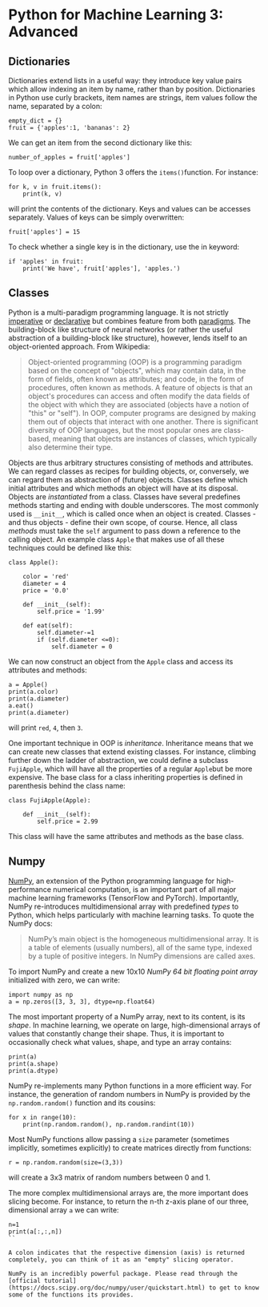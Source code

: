 # Python for Machine Learning 3: Advanced

## Dictionaries

Dictionaries extend lists in a useful way: they introduce key value pairs which allow indexing an item by name, rather than by position. Dictionaries in Python use curly brackets, item names are strings, item values follow the name, separated by a colon:

```
empty_dict = {}
fruit = {'apples':1, 'bananas': 2}
```

We can get an item from the second dictionary like this:

```
number_of_apples = fruit['apples']
```

To loop over a dictionary, Python 3 offers the `items()`function. For instance:

```
for k, v in fruit.items():
    print(k, v)
```

will print the contents of the dictionary. Keys and values can be accesses separately. Values of keys can be simply overwritten:

```
fruit['apples'] = 15
```

To check whether a single key is in the dictionary, use the in keyword:

```
if 'apples' in fruit:
    print('We have', fruit['apples'], 'apples.')
```

## Classes

Python is a multi-paradigm programming language. It is not strictly [imperative](https://en.wikipedia.org/wiki/Imperative_programming) or [declarative](https://en.wikipedia.org/wiki/Declarative_programming) but combines feature from both [paradigms](https://en.wikipedia.org/wiki/Programming_paradigm). The building-block like structure of neural networks (or rather the useful abstraction of a building-block like structure), however, lends itself to an object-oriented approach. From Wikipedia:

> Object-oriented programming (OOP) is a programming paradigm based on the concept of "objects", which may contain data, in the form of fields, often known as attributes; and code, in the form of procedures, often known as methods. A feature of objects is that an object's procedures can access and often modify the data fields of the object with which they are associated (objects have a notion of "this" or "self"). In OOP, computer programs are designed by making them out of objects that interact with one another. There is significant diversity of OOP languages, but the most popular ones are class-based, meaning that objects are instances of classes, which typically also determine their type.

Objects are thus arbitrary structures consisting of methods and attributes. We can regard classes as recipes for building objects, or, conversely, we can regard them as abstraction of (future) objects. Classes define which initial attributes and which methods an object will have at its disposal. Objects are *instantiated* from a class. Classes have several predefines methods starting and ending with double underscores. The most commonly used is `__init__`, which is called once when an object is created. Classes - and thus objects - define their own scope, of course. Hence, all class *methods* must take the `self` argument to pass down a reference to the calling object. An example class `Apple` that makes use of all these techniques could be defined like this:

```
class Apple():
    
    color = 'red'
    diameter = 4
    price = '0.0'
    
    def __init__(self):
        self.price = '1.99'

    def eat(self):
        self.diameter-=1
        if (self.diameter <=0):
            self.diameter = 0
```

We can now construct an object from the `Apple` class and access its attributes and methods:

```
a = Apple()
print(a.color)
print(a.diameter)
a.eat()
print(a.diameter)
```

will print `red`, `4`, then `3`.

One important technique in OOP is *inheritance*. Inheritance means that we can create new classes that extend existing classes. For instance, climbing further down the ladder of abstraction, we could define a subclass `FujiApple`, which will have all the properties of a regular `Apple`but be more expensive. The base class for a class inheriting properties is defined in parenthesis behind the class name:

```
class FujiApple(Apple):
    
    def __init__(self):
        self.price = 2.99
```

This class will have the same attributes and methods as the base class.

## Numpy

[NumPy](http://www.numpy.org/), an extension of the Python programming language for high-performance numerical computation, is an important part of all major machine learning frameworks (TensorFlow and PyTorch). Importantly, NumPy re-introduces multidimensional array with predefined *types* to Python, which helps particularly with machine learning tasks. To quote the NumPy docs:

> NumPy’s main object is the homogeneous multidimensional array. It is a table of elements (usually numbers), all of the same type, indexed by a tuple of positive integers. In NumPy dimensions are called axes.

To import NumPy and create a new 10x10 *NumPy 64 bit floating point array* initialized with zero, we can write:

```
import numpy as np
a = np.zeros([3, 3, 3], dtype=np.float64)
```

The most important property of a NumPy array, next to its content, is its *shape*. In machine learning, we operate on large, high-dimensional arrays of values that constantly change their shape. Thus, it is important to occasionally check what values, shape, and type an array contains:

```
print(a)
print(a.shape)
print(a.dtype)
```

NumPy re-implements many Python functions in a more efficient way. For instance, the generation of random numbers in NumPy is provided by the `np.random.random()` function and its cousins:

```
for x in range(10):
    print(np.random.random(), np.random.randint(10))
```

Most NumPy functions allow passing a `size` parameter (sometimes implicitly, sometimes explicitly) to create matrices directly from functions:

```
r = np.random.random(size=(3,3))
```

will create a 3x3 matrix of random numbers between 0 and 1.

The more complex multidimensional arrays are, the more important does slicing become. For instance, to return the n-th z-axis plane of our three, dimensional array `a` we can write:

```
n=1
print(a[:,:,n])
``

A colon indicates that the respective dimension (axis) is returned completely, you can think of it as an "empty" slicing operator.

NumPy is an incredibly powerful package. Please read through the [official tutorial](https://docs.scipy.org/doc/numpy/user/quickstart.html) to get to know some of the functions its provides.